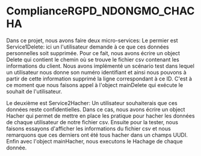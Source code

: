 # ComplianceRGPD_NDONGMO_CHACHA

Dans ce projet, nous avons faire deux micro-services:
Le permier est Service1Delete: ici un l'utilisateur demande à ce que ces données personnelles soit supprimée.
Pour ce fait, nous avons écrire un object Delete qui contient le chemin où se trouve le fichier csv contenant  les informations du client.
Nous avons implémenté un scénario test dans lequel un utilisateur nous donne son numéro identifiant et ainsi nous pouvons à partir de cette information supprimé la ligne correspondant à ce ID.
C'est à ce moment que nous faisons appel à l'object mainDelete qui exécute le souhait de l'utilisateur.


Le deuxième est Service2Hacher: Un utilisateur souhaiterais que ces données reste confidentielles.
Dans ce cas, nous avons écrire un object Hacher qui permet de mettre en place les pratique pour hacher les données de chaque utilisateur de notre fichier csv. 
Ensuite pour la tester, nous faisons essayons d'afficher les informations du fichier csv et nous remarquons que ces derniers ont été tous hacher dans un champs UUDI.
Enfin avec l'object mainHacher, nous executons le Hachage de chaque donnée.

